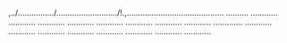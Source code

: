 ,../................/.........................../!.,........................................... ..........
............
............
............
............
............
............
............
............
.............
............
............
............
............
............
............
............
............



